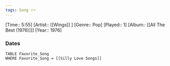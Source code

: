 ```yaml
---
tags: Song ⭐⭐ 
---
```

[Time:: 5:55]
[Artist:: [[Wings]] ]
[Genre:: Pop]
[Played:: 1]
[Album:: [[All The Best (1976)]]]
[Year:: 1976]
### Dates
````dataview
TABLE Favorite_Song
WHERE Favorite_Song = [[Silly Love Songs]]
````